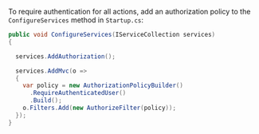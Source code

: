 To require authentication for all actions, add an authorization policy to the `ConfigureServices` method in `Startup.cs`:

```csharp
public void ConfigureServices(IServiceCollection services)
{

  services.AddAuthorization();

  services.AddMvc(o =>
  {
    var policy = new AuthorizationPolicyBuilder()
      .RequireAuthenticatedUser()
      .Build();
    o.Filters.Add(new AuthorizeFilter(policy));
  });
}
```
